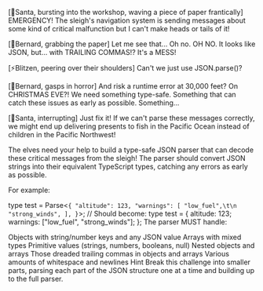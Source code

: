 [🎅Santa, bursting into the workshop, waving a piece of paper frantically] EMERGENCY! The sleigh's navigation system is sending messages about some kind of critical malfunction but I can't make heads or tails of it!

[🎩Bernard, grabbing the paper] Let me see that... Oh no. OH NO. It looks like JSON, but... with TRAILING COMMAS!? It's a MESS!

[⚡Blitzen, peering over their shoulders] Can't we just use JSON.parse()?

[🎩Bernard, gasps in horror] And risk a runtime error at 30,000 feet? On CHRISTMAS EVE?! We need something type-safe. Something that can catch these issues as early as possible. Something...

[🎅Santa, interrupting] Just fix it! If we can't parse these messages correctly, we might end up delivering presents to fish in the Pacific Ocean instead of children in the Pacific Northwest!

The elves need your help to build a type-safe JSON parser that can decode these critical messages from the sleigh! The parser should convert JSON strings into their equivalent TypeScript types, catching any errors as early as possible.

For example:

type test = Parse<`{
  "altitude": 123,
  "warnings": [
    "low_fuel",\t\n
    "strong_winds",
  ],
}`>;
// Should become:
type test = {
altitude: 123;
warnings: ["low_fuel", "strong_winds"];
};
The parser MUST handle:

Objects with string/number keys and any JSON value
Arrays with mixed types
Primitive values (strings, numbers, booleans, null)
Nested objects and arrays
Those dreaded trailing commas in objects and arrays
Various amounts of whitespace and newlines
Hint
Break this challenge into smaller parts, parsing each part of the JSON structure one at a time and building up to the full parser.
